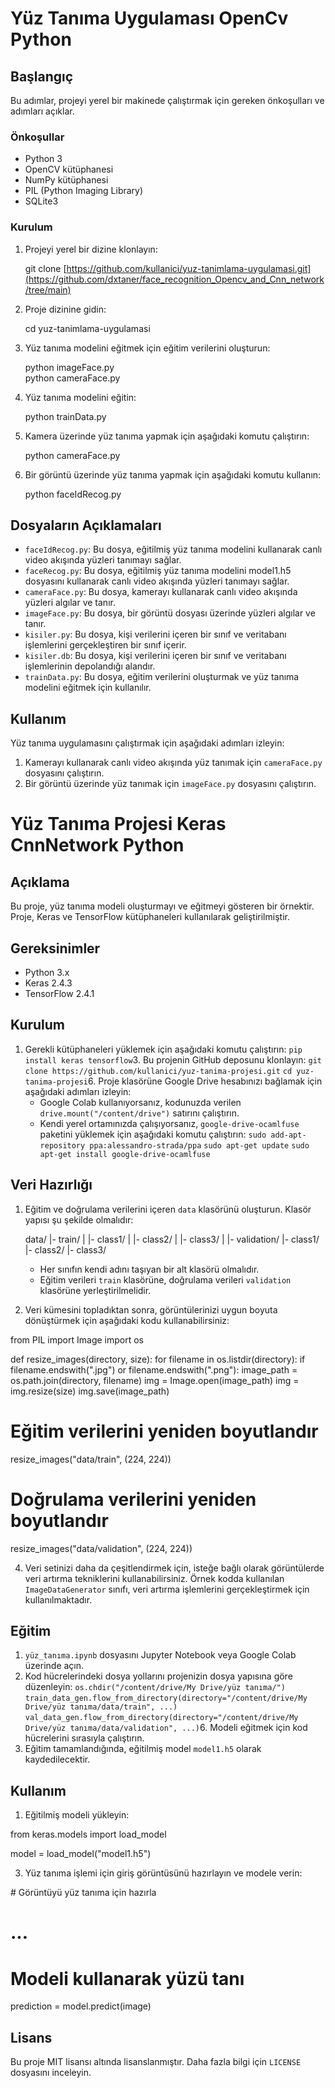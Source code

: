 Yüz Tanıma Uygulaması OpenCv Python
=====================

Başlangıç
---------

Bu adımlar, projeyi yerel bir makinede çalıştırmak için gereken önkoşulları ve adımları açıklar.

### Önkoşullar

*   Python 3
*   OpenCV kütüphanesi
*   NumPy kütüphanesi
*   PIL (Python Imaging Library)
*   SQLite3

### Kurulum

1.  Projeyi yerel bir dizine klonlayın:

    git clone [https://github.com/kullanici/yuz-tanimlama-uygulamasi.git](https://github.com/dxtaner/face_recognition_Opencv_and_Cnn_network/tree/main)

3.  Proje dizinine gidin:

    cd yuz-tanimlama-uygulamasi

5.  Yüz tanıma modelini eğitmek için eğitim verilerini oluşturun:

     python imageFace.py  
     python cameraFace.py

7.  Yüz tanıma modelini eğitin:

    python trainData.py

9.  Kamera üzerinde yüz tanıma yapmak için aşağıdaki komutu çalıştırın:

    python cameraFace.py

11.  Bir görüntü üzerinde yüz tanıma yapmak için aşağıdaki komutu kullanın:
      
      python faceIdRecog.py
  

Dosyaların Açıklamaları
-----------------------

*   `faceIdRecog.py`: Bu dosya, eğitilmiş yüz tanıma modelini kullanarak canlı video akışında yüzleri tanımayı sağlar.
*   `faceRecog.py`: Bu dosya, eğitilmiş yüz tanıma modelini model1.h5 dosyasını kullanarak canlı video akışında yüzleri tanımayı sağlar.
*   `cameraFace.py`: Bu dosya, kamerayı kullanarak canlı video akışında yüzleri algılar ve tanır.
*   `imageFace.py`: Bu dosya, bir görüntü dosyası üzerinde yüzleri algılar ve tanır.
*   `kisiler.py`: Bu dosya, kişi verilerini içeren bir sınıf ve veritabanı işlemlerini gerçekleştiren bir sınıf içerir.
*   `kisiler.db`: Bu dosya, kişi verilerini içeren bir sınıf ve veritabanı işlemlerinin depolandığı alandır.
*   `trainData.py`: Bu dosya, eğitim verilerini oluşturmak ve yüz tanıma modelini eğitmek için kullanılır.

Kullanım
--------

Yüz tanıma uygulamasını çalıştırmak için aşağıdaki adımları izleyin:

1.  Kamerayı kullanarak canlı video akışında yüz tanımak için `cameraFace.py` dosyasını çalıştırın.
2.  Bir görüntü üzerinde yüz tanımak için `imageFace.py` dosyasını çalıştırın.

Yüz Tanıma Projesi Keras CnnNetwork Python
==================

Açıklama
--------

Bu proje, yüz tanıma modeli oluşturmayı ve eğitmeyi gösteren bir örnektir. Proje, Keras ve TensorFlow kütüphaneleri kullanılarak geliştirilmiştir.

Gereksinimler
-------------

*   Python 3.x
*   Keras 2.4.3
*   TensorFlow 2.4.1

Kurulum
-------

1.  Gerekli kütüphaneleri yüklemek için aşağıdaki komutu çalıştırın:
`pip install keras tensorflow`3.  Bu projenin GitHub deposunu klonlayın:
`git clone https://github.com/kullanici/yuz-tanima-projesi.git` `cd yuz-tanima-projesi`6.  Proje klasörüne Google Drive hesabınızı bağlamak için aşağıdaki adımları izleyin:
    *   Google Colab kullanıyorsanız, kodunuzda verilen `drive.mount("/content/drive")` satırını çalıştırın.
    *   Kendi yerel ortamınızda çalışıyorsanız, `google-drive-ocamlfuse` paketini yüklemek için aşağıdaki komutu çalıştırın: `sudo add-apt-repository ppa:alessandro-strada/ppa` `sudo apt-get update` `sudo apt-get install google-drive-ocamlfuse`

Veri Hazırlığı
--------------

1.  Eğitim ve doğrulama verilerini içeren `data` klasörünü oluşturun. Klasör yapısı şu şekilde olmalıdır:
    
    data/
      |- train/
      |  |- class1/
      |  |- class2/
      |  |- class3/
      |
      |- validation/
         |- class1/
         |- class2/
         |- class3/
                
    
    *   Her sınıfın kendi adını taşıyan bir alt klasörü olmalıdır.
    *   Eğitim verileri `train` klasörüne, doğrulama verileri `validation` klasörüne yerleştirilmelidir.
2.  Veri kümesini topladıktan sonra, görüntülerinizi uygun boyuta dönüştürmek için aşağıdaki kodu kullanabilirsiniz:

from PIL import Image
import os

def resize\_images(directory, size):
    for filename in os.listdir(directory):
        if filename.endswith(".jpg") or filename.endswith(".png"):
            image\_path = os.path.join(directory, filename)
            img = Image.open(image\_path)
            img = img.resize(size)
            img.save(image\_path)

# Eğitim verilerini yeniden boyutlandır
resize\_images("data/train", (224, 224))

# Doğrulama verilerini yeniden boyutlandır
resize\_images("data/validation", (224, 224))
        

4.  Veri setinizi daha da çeşitlendirmek için, isteğe bağlı olarak görüntülerde veri artırma tekniklerini kullanabilirsiniz. Örnek kodda kullanılan `ImageDataGenerator` sınıfı, veri artırma işlemlerini gerçekleştirmek için kullanılmaktadır.

Eğitim
------

1.  `yüz_tanıma.ipynb` dosyasını Jupyter Notebook veya Google Colab üzerinde açın.
2.  Kod hücrelerindeki dosya yollarını projenizin dosya yapısına göre düzenleyin:
`os.chdir("/content/drive/My Drive/yüz tanıma/")` `train_data_gen.flow_from_directory(directory="/content/drive/My Drive/yüz tanıma/data/train", ...)` `val_data_gen.flow_from_directory(directory="/content/drive/My Drive/yüz tanıma/data/validation", ...)`6.  Modeli eğitmek için kod hücrelerini sırasıyla çalıştırın.
7.  Eğitim tamamlandığında, eğitilmiş model `model1.h5` olarak kaydedilecektir.

Kullanım
--------

1.  Eğitilmiş modeli yükleyin:

from keras.models import load\_model

model = load\_model("model1.h5")
        

3.  Yüz tanıma işlemi için giriş görüntüsünü hazırlayın ve modele verin:

\# Görüntüyü yüz tanıma için hazırla
# ...

# Modeli kullanarak yüzü tanı
prediction = model.predict(image)
        

Lisans
------

Bu proje MIT lisansı altında lisanslanmıştır. Daha fazla bilgi için `LICENSE` dosyasını inceleyin.

